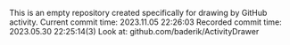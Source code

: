 This is an empty repository created specifically for drawing by GitHub activity.
Current commit time: 2023.11.05 22:26:03
Recorded commit time: 2023.05.30 22:25:14(3)
Look at: github.com/baderik/ActivityDrawer
